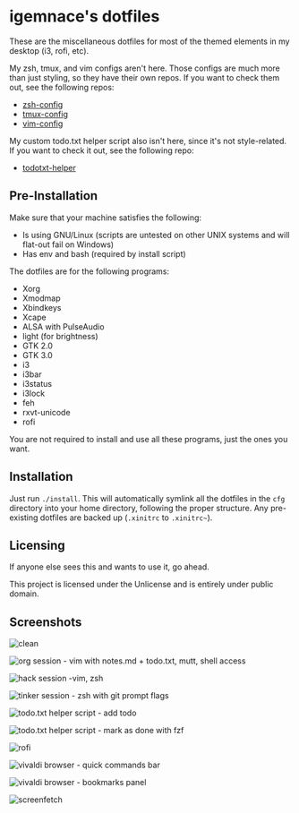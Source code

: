 # igemnace's dotfiles

These are the miscellaneous dotfiles for most of the themed elements in my
desktop (i3, rofi, etc).

My zsh, tmux, and vim configs aren't here. Those configs are much more than just
styling, so they have their own repos. If you want to check them out, see the
following repos:

- [zsh-config](https://github.com/igemnace/zsh-config)
- [tmux-config](https://github.com/igemnace/tmux-config)
- [vim-config](https://github.com/igemnace/vim-config)

My custom todo.txt helper script also isn't here, since it's not style-related.
If you want to check it out, see the following repo:

- [todotxt-helper](https://github.com/igemnace/todotxt-helper)

## Pre-Installation

Make sure that your machine satisfies the following:

- Is using GNU/Linux (scripts are untested on other UNIX systems and will
  flat-out fail on Windows)
- Has env and bash (required by install script)

The dotfiles are for the following programs:

- Xorg
- Xmodmap
- Xbindkeys
- Xcape
- ALSA with PulseAudio
- light (for brightness)
- GTK 2.0
- GTK 3.0
- i3
- i3bar
- i3status
- i3lock
- feh
- rxvt-unicode
- rofi

You are not required to install and use all these programs, just the ones you
want.

## Installation

Just run `./install`. This will automatically symlink all the dotfiles in the
`cfg` directory into your home directory, following the proper structure. Any
pre-existing dotfiles are backed up (`.xinitrc` to `.xinitrc~`).

## Licensing

If anyone else sees this and wants to use it, go ahead.

This project is licensed under the Unlicense and is entirely under public
domain.

## Screenshots

![clean](http://i.imgur.com/J1nTsCE.png "clean")

![org session - vim with notes.md + todo.txt, mutt, shell access](http://i.imgur.com/WVopF3C.png "org session - vim with notes.md + todo.txt, mutt, shell access")

![hack session -vim, zsh](http://i.imgur.com/3ztQsik.png "hack session -vim, zsh")

![tinker session - zsh with git prompt flags](http://i.imgur.com/NV9S2ro.png "tinker session - zsh with git prompt flags")

![todo.txt helper script - add todo](http://i.imgur.com/p6P629f.png "todo.txt helper script - add todo")

![todo.txt helper script - mark as done with fzf](http://i.imgur.com/nMnxMaQ.png "todo.txt helper script - mark as done with fzf")

![rofi](http://i.imgur.com/erFiEBN.png "rofi")

![vivaldi browser - quick commands bar](http://i.imgur.com/jOT9bBn.png "vivaldi browser - quick commands bar")

![vivaldi browser - bookmarks panel](http://i.imgur.com/0vZWKb5.png "vivaldi browser - bookmarks panel")

![screenfetch](http://i.imgur.com/fAzL84l.png "screenfetch")
